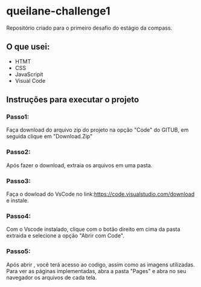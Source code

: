 # queilane-challenge1

Repositório criado para o primeiro desafio do estágio da compass.

## O que usei:

- HTMT
- CSS
- JavaScripit
- Visual Code

## Instruções para executar o projeto

### Passo1:

Faça download do arquivo zip do projeto na opção "Code" do GITUB, em seguida clique em "Download.Zip"

### Passo2:

Após fazer o download, extraia os arquivos em uma pasta.

### Passo3:

Faça o dowload do VsCode no link:https://code.visualstudio.com/download e instale.

### Passo4:

Com o Vscode instalado, clique com o botão direito em cima da pasta extraida e selecione a opção "Abrir com Code".

### Passo5:

Após abrir , você terá acesso ao codigo, assim como as imagens utilizadas.
Para ver as páginas implementadas, abra a pasta "Pages" e abra no seu navegador os arquivos de cada tela.
